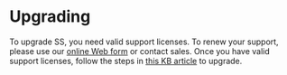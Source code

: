 [title]: # (Upgrading)
[tags]: # (Upgrade)
[priority]: # (1000)

# Upgrading

To upgrade SS, you need valid support licenses. To renew your support, please use our [online Web form](https://thycotic.com/products/secret-server/licensing/purchase-additional-licenses/) or contact sales. Once you have valid support licenses, follow the steps in [this KB article](https://updates.thycotic.net/link.ashx?SecretServerUpgradeKB) to upgrade.
